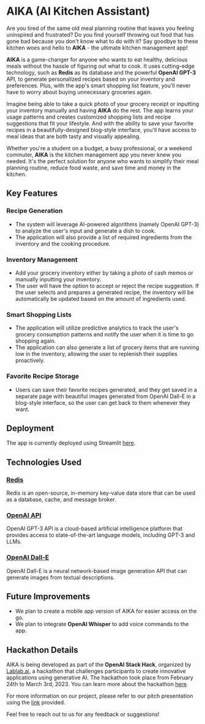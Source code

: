 # AIKA (AI Kitchen Assistant)

Are you tired of the same old meal planning routine that leaves you feeling uninspired and frustrated? Do you find yourself throwing out food that has gone bad because you don't know what to do with it? Say goodbye to these kitchen woes and hello to **AIKA** - the ultimate kitchen management app!

**AIKA** is a game-changer for anyone who wants to eat healthy, delicious meals without the hassle of figuring out what to cook. It uses cutting-edge technology, such as **Redis** as its database and the powerful **OpenAI GPT-3** API, to generate personalized recipes based on your inventory and preferences. Plus, with the app's smart shopping list feature, you'll never have to worry about buying unnecessary groceries again.

Imagine being able to take a quick photo of your grocery receipt or inputting your inventory manually and having **AIKA** do the rest. The app learns your usage patterns and creates customized shopping lists and recipe suggestions that fit your lifestyle. And with the ability to save your favorite recipes in a beautifully-designed blog-style interface, you'll have access to meal ideas that are both tasty and visually appealing.

Whether you're a student on a budget, a busy professional, or a weekend commuter, **AIKA** is the kitchen management app you never knew you needed. It's the perfect solution for anyone who wants to simplify their meal planning routine, reduce food waste, and save time and money in the kitchen.

## Key Features

### Recipe Generation

- The system will leverage AI-powered algorithms (namely OpenAI GPT-3) to analyze the user's input and generate a dish to cook. 
- The application will also provide a list of required ingredients from the inventory and the cooking procedure.

### Inventory Management

- Add your grocery inventory either by taking a photo of cash memos or manually inputting your inventory. 
- The user will have the option to accept or reject the recipe suggestion. If the user selects and prepares a generated recipe, the inventory will be automatically be updated based on the amount of ingredients used.

### Smart Shopping Lists

- The application will utilize predictive analytics to track the user's grocery consumption patterns and notify the user when it is time to go shopping again. 
- The application can also generate a list of grocery items that are running low in the inventory, allowing the user to replenish their supplies proactively.

### Favorite Recipe Storage

- Users can save their favorite recipes generated, and they get saved in a separate page with beautiful images generated from OpenAI Dall-E in a blog-style interface, so the user can get back to them whenever they want.

## Deployment

The app is currently deployed using Streamlit [here](https://lynx-kitchen-inventory-recipe.streamlit.app/).

## Technologies Used

### [Redis](https://redis.io/)

Redis is an open-source, in-memory key-value data store that can be used as a database, cache, and message broker.

### [OpenAI API](https://platform.openai.com/docs/introduction)

OpenAI GPT-3 API is a cloud-based artificial intelligence platform that provides access to state-of-the-art language models, including GPT-3 and LLMs.

### [OpenAI Dall-E](https://openai.com/dall-e/)

OpenAI Dall-E is a neural network-based image generation API that can generate images from textual descriptions.

## Future Improvements

- We plan to create a mobile app version of AIKA for easier access on the go.
- We plan to integrate **OpenAI Whisper** to add voice commands to the app. 

## Hackathon Details

AIKA is being developed as part of the **OpenAI Stack Hack**, organized by [Lablab.ai](Lablab.ai), a hackathon that challenges participants to create innovative applications using generative AI. The hackathon took place from February 24th to March 3rd, 2023. You can learn more about the hackathon [here](https://lablab.ai/event/openai-hackathon).

For more information on our project, please refer to our pitch presentation using the [link](https://drive.google.com/file/d/1pecA8TPSXEVHKlRBwuqRf6yg8Vwh9auI/view?usp=share_link) provided.

Feel free to reach out to us for any feedback or suggestions!
